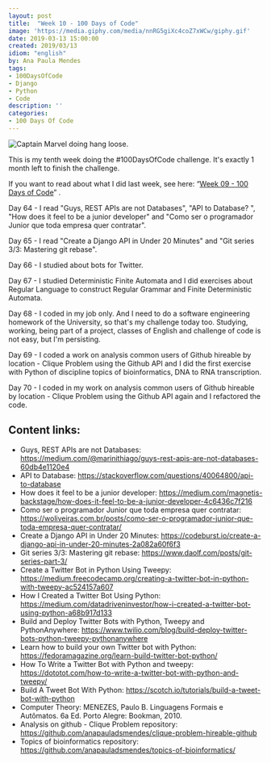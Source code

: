 ```yaml
---
layout: post
title:  "Week 10 - 100 Days of Code"
image: 'https://media.giphy.com/media/nnRG5giXc4coZ7xWCw/giphy.gif'
date: 2019-03-13 15:00:00
created: 2019/03/13
idiom: "english"
by: Ana Paula Mendes
tags:
- 100DaysOfCode
- Django
- Python
- Code
description: ''
categories:
- 100 Days Of Code
---
```



![Captain Marvel doing hang loose.](https://media.giphy.com/media/nnRG5giXc4coZ7xWCw/giphy.gif)

This is my tenth week doing the #100DaysOfCode challenge. It's exactly 1 month left to finish the challenge.

If you want to read about what I did last week, see here: “[Week 09 - 100 Days of Code](https://anapauladsmendes.github.io/week-09-100-days-of-code/)” .

Day 64 - I read "Guys, REST APIs are not Databases", "API to Database? ", "How does it feel to be a junior developer" and "Como ser o programador Junior que toda empresa quer contratar".

Day 65 - I read "Create a Django API in Under 20 Minutes" and "Git series 3/3: Mastering git rebase".

Day 66 - I studied about bots for Twitter.

Day 67 - I studied Deterministic Finite Automata and I did exercises about Regular Language ​​to construct Regular Grammar and Finite Deterministic Automata.

Day 68 - I coded in my job only. And I need to do a software engineering homework of the University, so that's my challenge today too. Studying, working, being part of a project, classes of English and challenge of code is not easy, but I'm persisting.

Day 69 - I coded a work on analysis common users of Github hireable by location - Clique Problem using the Github API and I did the first exercise with Python of discipline topics of bioinformatics, DNA to RNA transcription.

Day 70 - I coded in my work on analysis common users of Github hireable by location - Clique Problem using the Github API again and I refactored the code.

## Content links:

- Guys, REST APIs are not Databases: https://medium.com/@marinithiago/guys-rest-apis-are-not-databases-60db4e1120e4
- API to Database: https://stackoverflow.com/questions/40064800/api-to-database
- How does it feel to be a junior developer: https://medium.com/magnetis-backstage/how-does-it-feel-to-be-a-junior-developer-4c6436c7f216
- Como ser o programador Junior que toda empresa quer contratar: https://woliveiras.com.br/posts/como-ser-o-programador-junior-que-toda-empresa-quer-contratar/
- Create a Django API in Under 20 Minutes: https://codeburst.io/create-a-django-api-in-under-20-minutes-2a082a60f6f3
- Git series 3/3: Mastering git rebase: https://www.daolf.com/posts/git-series-part-3/
- Create a Twitter Bot in Python Using Tweepy: https://medium.freecodecamp.org/creating-a-twitter-bot-in-python-with-tweepy-ac524157a607
- How I Created a Twitter Bot Using Python: https://medium.com/datadriveninvestor/how-i-created-a-twitter-bot-using-python-a68b917d133
- Build and Deploy Twitter Bots with Python, Tweepy and PythonAnywhere: https://www.twilio.com/blog/build-deploy-twitter-bots-python-tweepy-pythonanywhere
- Learn how to build your own Twitter bot with Python: https://fedoramagazine.org/learn-build-twitter-bot-python/
- How To Write a Twitter Bot with Python and tweepy: https://dototot.com/how-to-write-a-twitter-bot-with-python-and-tweepy/
- Build A Tweet Bot With Python: https://scotch.io/tutorials/build-a-tweet-bot-with-python
- Computer Theory: MENEZES, Paulo B. Linguagens Formais e Autômatos. 6a Ed. Porto Alegre: Bookman, 2010.
- Analysis on github - Clique Problem repository: https://github.com/anapauladsmendes/clique-problem-hireable-github
- Topics of bioinformatics repository: https://github.com/anapauladsmendes/topics-of-bioinformatics/
